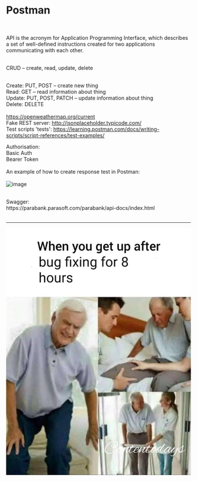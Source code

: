 # Postman

<br>

API is the acronym for Application Programming Interface, which describes a set of well-defined instructions created for two applications communicating with each other.

<br>
CRUD – create, read, update, delete
<br><br>

Create: PUT, POST – create new thing
<br>
Read: GET – read  information about thing
<br>
Update: PUT, POST, PATCH – update information about thing
<br>
Delete: DELETE
<br><br>
https://openweathermap.org/current
<br>
Fake REST server: http://jsonplaceholder.typicode.com/
<br>
Test scripts 'tests': https://learning.postman.com/docs/writing-scripts/script-references/test-examples/

Authorisation: <br>
Basic Auth
<br>
Bearer Token
<br><br>
An example of how to create response test in Postman:
<br><br>
![image](https://github.com/Rafu7s/Postman/assets/37976003/256c9cfb-05c2-4f61-ae41-5af92375c457)

<br>
Swagger: <br>
https://parabank.parasoft.com/parabank/api-docs/index.html
<br><br>


----------------------------------------------------------------------------------------------
![alt text](/bugfixing.jpg)
